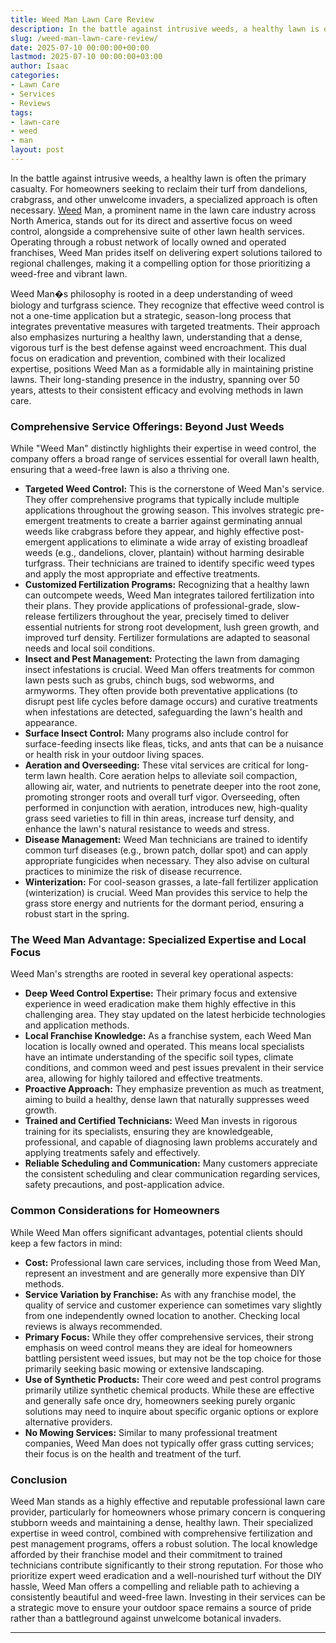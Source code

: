 ```yaml
---
title: Weed Man Lawn Care Review
description: In the battle against intrusive weeds, a healthy lawn is often the primary casualty. For homeowners seeking to reclaim their turf from dandelions, crabgrass,...
slug: /weed-man-lawn-care-review/
date: 2025-07-10 00:00:00+00:00
lastmod: 2025-07-10 00:00:00+03:00
author: Isaac
categories:
- Lawn Care
- Services
- Reviews
tags:
- lawn-care
- weed
- man
layout: post
---
```

In the battle against intrusive weeds, a healthy lawn is often the primary casualty. For homeowners seeking to reclaim their turf from dandelions, crabgrass, and other unwelcome invaders, a specialized approach is often necessary. [Weed](https://pestpolicy.com/applying-weed-and-feed-products-to-st-augustine-grass/) Man, a prominent name in the lawn care industry across North America, stands out for its direct and assertive focus on weed control, alongside a comprehensive suite of other lawn health services. Operating through a robust network of locally owned and operated franchises, Weed Man prides itself on delivering expert solutions tailored to regional challenges, making it a compelling option for those prioritizing a weed-free and vibrant lawn.

Weed Man�s philosophy is rooted in a deep understanding of weed biology and turfgrass science. They recognize that effective weed control is not a one-time application but a strategic, season-long process that integrates preventative measures with targeted treatments. Their approach also emphasizes nurturing a healthy lawn, understanding that a dense, vigorous turf is the best defense against weed encroachment. This dual focus on eradication and prevention, combined with their localized expertise, positions Weed Man as a formidable ally in maintaining pristine lawns. Their long-standing presence in the industry, spanning over 50 years, attests to their consistent efficacy and evolving methods in lawn care.

### Comprehensive Service Offerings: Beyond Just Weeds

While "Weed Man" distinctly highlights their expertise in weed control, the company offers a broad range of services essential for overall lawn health, ensuring that a weed-free lawn is also a thriving one.

* **Targeted Weed Control:** This is the cornerstone of Weed Man's service. They offer comprehensive programs that typically include multiple applications throughout the growing season. This involves strategic pre-emergent treatments to create a barrier against germinating annual weeds like crabgrass before they appear, and highly effective post-emergent applications to eliminate a wide array of existing broadleaf weeds (e.g., dandelions, clover, plantain) without harming desirable turfgrass. Their technicians are trained to identify specific weed types and apply the most appropriate and effective treatments.
* **Customized Fertilization Programs:** Recognizing that a healthy lawn can outcompete weeds, Weed Man integrates tailored fertilization into their plans. They provide applications of professional-grade, slow-release fertilizers throughout the year, precisely timed to deliver essential nutrients for strong root development, lush green growth, and improved turf density. Fertilizer formulations are adapted to seasonal needs and local soil conditions.
* **Insect and Pest Management:** Protecting the lawn from damaging insect infestations is crucial. Weed Man offers treatments for common lawn pests such as grubs, chinch bugs, sod webworms, and armyworms. They often provide both preventative applications (to disrupt pest life cycles before damage occurs) and curative treatments when infestations are detected, safeguarding the lawn's health and appearance.
* **Surface Insect Control:** Many programs also include control for surface-feeding insects like fleas, ticks, and ants that can be a nuisance or health risk in your outdoor living spaces.
* **Aeration and Overseeding:** These vital services are critical for long-term lawn health. Core aeration helps to alleviate soil compaction, allowing air, water, and nutrients to penetrate deeper into the root zone, promoting stronger roots and overall turf vigor. Overseeding, often performed in conjunction with aeration, introduces new, high-quality grass seed varieties to fill in thin areas, increase turf density, and enhance the lawn's natural resistance to weeds and stress.
* **Disease Management:** Weed Man technicians are trained to identify common turf diseases (e.g., brown patch, dollar spot) and can apply appropriate fungicides when necessary. They also advise on cultural practices to minimize the risk of disease recurrence.
* **Winterization:** For cool-season grasses, a late-fall fertilizer application (winterization) is crucial. Weed Man provides this service to help the grass store energy and nutrients for the dormant period, ensuring a robust start in the spring.

### The Weed Man Advantage: Specialized Expertise and Local Focus

Weed Man's strengths are rooted in several key operational aspects:

* **Deep Weed Control Expertise:** Their primary focus and extensive experience in weed eradication make them highly effective in this challenging area. They stay updated on the latest herbicide technologies and application methods.
* **Local Franchise Knowledge:** As a franchise system, each Weed Man location is locally owned and operated. This means local specialists have an intimate understanding of the specific soil types, climate conditions, and common weed and pest issues prevalent in their service area, allowing for highly tailored and effective treatments.
* **Proactive Approach:** They emphasize prevention as much as treatment, aiming to build a healthy, dense lawn that naturally suppresses weed growth.
* **Trained and Certified Technicians:** Weed Man invests in rigorous training for its specialists, ensuring they are knowledgeable, professional, and capable of diagnosing lawn problems accurately and applying treatments safely and effectively.
* **Reliable Scheduling and Communication:** Many customers appreciate the consistent scheduling and clear communication regarding services, safety precautions, and post-application advice.

### Common Considerations for Homeowners

While Weed Man offers significant advantages, potential clients should keep a few factors in mind:

* **Cost:** Professional lawn care services, including those from Weed Man, represent an investment and are generally more expensive than DIY methods.
* **Service Variation by Franchise:** As with any franchise model, the quality of service and customer experience can sometimes vary slightly from one independently owned location to another. Checking local reviews is always recommended.
* **Primary Focus:** While they offer comprehensive services, their strong emphasis on weed control means they are ideal for homeowners battling persistent weed issues, but may not be the top choice for those primarily seeking basic mowing or extensive landscaping.
* **Use of Synthetic Products:** Their core weed and pest control programs primarily utilize synthetic chemical products. While these are effective and generally safe once dry, homeowners seeking purely organic solutions may need to inquire about specific organic options or explore alternative providers.
* **No Mowing Services:** Similar to many professional treatment companies, Weed Man does not typically offer grass cutting services; their focus is on the health and treatment of the turf.

### Conclusion

Weed Man stands as a highly effective and reputable professional lawn care provider, particularly for homeowners whose primary concern is conquering stubborn weeds and maintaining a dense, healthy lawn. Their specialized expertise in weed control, combined with comprehensive fertilization and pest management programs, offers a robust solution. The local knowledge afforded by their franchise model and their commitment to trained technicians contribute significantly to their strong reputation. For those who prioritize expert weed eradication and a well-nourished turf without the DIY hassle, Weed Man offers a compelling and reliable path to achieving a consistently beautiful and weed-free lawn. Investing in their services can be a strategic move to ensure your outdoor space remains a source of pride rather than a battleground against unwelcome botanical invaders.

---